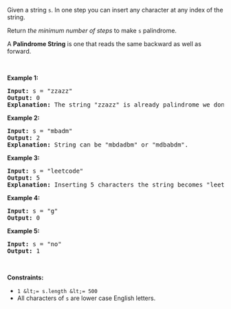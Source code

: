 Given a string `` s ``. In one step you can insert any character at any index of the string.

Return _the minimum number of steps_ to make `` s ``&nbsp;palindrome.

A&nbsp;__Palindrome String__&nbsp;is one that reads the same backward as well as forward.

&nbsp;

__Example 1:__

<pre>
<strong>Input:</strong> s = "zzazz"
<strong>Output:</strong> 0
<strong>Explanation:</strong> The string "zzazz" is already palindrome we don't need any insertions.
</pre>

__Example 2:__

<pre>
<strong>Input:</strong> s = "mbadm"
<strong>Output:</strong> 2
<strong>Explanation:</strong> String can be "mbdadbm" or "mdbabdm".
</pre>

__Example 3:__

<pre>
<strong>Input:</strong> s = "leetcode"
<strong>Output:</strong> 5
<strong>Explanation:</strong> Inserting 5 characters the string becomes "leetcodocteel".
</pre>

__Example 4:__

<pre>
<strong>Input:</strong> s = "g"
<strong>Output:</strong> 0
</pre>

__Example 5:__

<pre>
<strong>Input:</strong> s = "no"
<strong>Output:</strong> 1
</pre>

&nbsp;

__Constraints:__

*   `` 1 &lt;= s.length &lt;= 500 ``
*   All characters of `` s ``&nbsp;are lower case English letters.